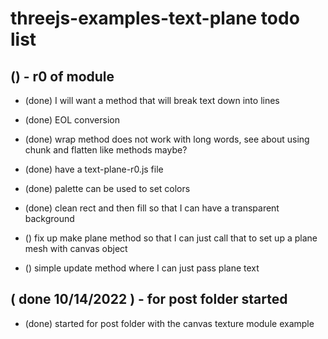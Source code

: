 # threejs-examples-text-plane todo list

## () - r0 of module
* (done) I will want a method that will break text down into lines
* (done) EOL conversion
* (done) wrap method does not work with long words, see about using chunk and flatten like methods maybe?
* (done) have a text-plane-r0.js file
* (done) palette can be used to set colors
* (done) clean rect and then fill so that I can have a transparent background

* () fix up make plane method so that I can just call that to set up a plane mesh with canvas object 
* () simple update method where I can just pass plane text


## ( done 10/14/2022 ) - for post folder started
* (done) started for post folder with the canvas texture module example
